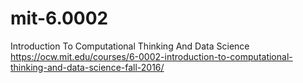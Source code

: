 # mit-6.0002
Introduction To Computational Thinking And Data Science
https://ocw.mit.edu/courses/6-0002-introduction-to-computational-thinking-and-data-science-fall-2016/
